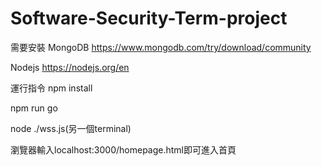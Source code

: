 # Software-Security-Term-project
需要安裝
MongoDB
https://www.mongodb.com/try/download/community

Nodejs
https://nodejs.org/en

運行指令
npm install

npm run go

node ./wss.js(另一個terminal)

瀏覽器輸入localhost:3000/homepage.html即可進入首頁

